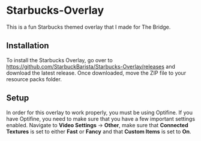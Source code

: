 # Starbucks-Overlay

This is a fun Starbucks themed overlay that I made for The Bridge.

## Installation
To install the Starbucks Overlay, go over to https://github.com/StarbuckBarista/Starbucks-Overlay/releases and download the latest release. Once downloaded, move the ZIP file to your resource packs folder.

## Setup
In order for this overlay to work properly, you must be using Optifine. If you have Optifine, you need to make sure that you have a few important settings enabled. Navigate to **Video Settings** -> **Other**, make sure that **Connected Textures** is set to either **Fast** or **Fancy** and that **Custom Items** is set to **On**.
